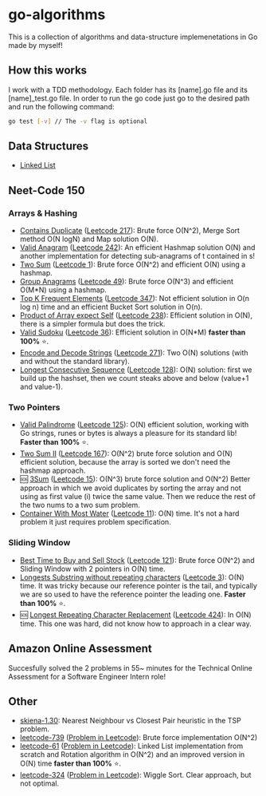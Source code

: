 # go-algorithms
This is a collection of algorithms and data-structure implemenetations in Go made by myself!

## How this works
I work with a TDD methodology. Each folder has its [name].go file and its [name]_test.go file. In order to run the go code just go to the desired path and run the following command:
```bash
go test [-v] // The -v flag is optional
```

## Data Structures
- [Linked List](https://github.com/ggcr/go-algorithms/tree/master/Data-Structures/linked-list)

## Neet-Code 150
### Arrays & Hashing
- [Contains Duplicate](https://github.com/ggcr/go-algorithms/tree/master/Array-And-Hashing/contains-duplicate) ([Leetcode 217](https://leetcode.com/problems/contains-duplicate/)): Brute force O(N^2), Merge Sort method O(N logN) and Map solution O(N).
- [Valid Anagram](https://github.com/ggcr/go-algorithms/tree/master/Array-And-Hashing/valid-anagram) ([Leetcode 242](https://leetcode.com/problems/valid-anagram/)): An efficient Hashmap solution O(N) and another implementation for detecting sub-anagrams of t contained in s!
- [Two Sum](https://github.com/ggcr/go-algorithms/tree/master/Array-And-Hashing/two-sum) ([Leetcode 1](https://leetcode.com/problems/two-sum/)): Brute force O(N^2) and efficient O(N) using a hashmap.
- [Group Anagrams](https://github.com/ggcr/go-algorithms/tree/master/Array-And-Hashing/group-anagrams) ([Leetcode 49](https://leetcode.com/problems/group-anagrams/)): Brute force O(N^3) and efficient O(M*N) using a hashmap.
- [Top K Frequent Elements](https://github.com/ggcr/go-algorithms/tree/master/Array-And-Hashing/top-k-frequent-elements) ([Leetcode 347](https://leetcode.com/problems/top-k-frequent-elements)): Not efficient solution in O(n log n) time and an efficient Bucket Sort solution in O(n).
- [Product of Array expect Self](https://github.com/ggcr/go-algorithms/tree/master/Array-And-Hashing/product-of-array-except-self/) ([Leetcode 238](https://leetcode.com/problems/product-of-array-except-self/)): Efficient solution in O(N), there is a simpler formula but does the trick.
- [Valid Sudoku](https://github.com/ggcr/go-algorithms/tree/master/Array-And-Hashing/valid-sudoku) ([Leetcode 36](https://leetcode.com/problems/valid-sudoku)): Efficient solution in O(N*M) **faster than 100%** ⭐.
- [Encode and Decode Strings](https://github.com/ggcr/go-algorithms/tree/master/Array-And-Hashing/encode-decode-strings) ([Leetcode 271](https://leetcode.com/problems/encode-and-decode-strings/)): Two O(N) solutions (with and without the standard library).
- [Longest Consecutive Sequence](https://github.com/ggcr/go-algorithms/tree/master/Array-And-Hashing/longest-consecutive-sequence) ([Leetcode 128](https://leetcode.com/problems/longest-consecutive-sequence/)): O(N) solution: first we build up the hashset, then we count steaks above and below (value+1 and value-1).
### Two Pointers
- [Valid Palindrome](https://github.com/ggcr/go-algorithms/tree/master/Two-Pointers/valid-palyndrome) ([Leetcode 125](https://leetcode.com/problems/valid-palyndrome)): O(N) efficient solution, working with Go strings, runes or bytes is always a pleasure for its standard lib! **Faster than 100%** ⭐.
- [Two Sum II](https://github.com/ggcr/go-algorithms/tree/master/Two-Pointers/two-sum-2) ([Leetcode 167](https://leetcode.com/problems/two-sum-ii-input-array-is-sorted)): O(N^2) brute force solution and O(N) efficient solution, because the array is sorted we don't need the hashmap approach.
- 🆘 [3Sum](https://github.com/ggcr/go-algorithms/tree/master/Two-Pointers/3Sum) ([Leetcode 15](https://leetcode.com/problems/3sum/)): O(N^3) brute force solution and O(N^2) Better approach in which we avoid duplicates by sorting the array and not using as first value (i) twice the same value. Then we reduce the rest of the two nums to a two sum problem.
- [Container With Most Water](https://github.com/ggcr/go-algorithms/tree/master/Two-Pointers/Container-with-most-water) ([Leetcode 11](https://leetcode.com/problems/container-with-most-water/)): O(N) time. It's not a hard problem it just requires problem specification.
### Sliding Window
- [Best Time to Buy and Sell Stock](https://github.com/ggcr/go-algorithms/tree/master/Sliding-Window/best-time-to-buy-and-sell-stock) ([Leetcode 121](https://leetcode.com/problems/best-time-to-buy-and-sell-stock/)): Brute force O(N^2) and Sliding Window with 2 pointers in O(N) time. 
- [Longests Substring without repeating characters](https://github.com/ggcr/go-algorithms/tree/master/Sliding-Window/longest-substring-without-repeating-characters) ([Leetcode 3](https://leetcode.com/problems/longest-substring-without-repeating-characters/)): O(N) time. It was tricky because our reference pointer is the tail, and typically we are so used to have the reference pointer the leading one. **Faster than 100%** ⭐.
- 🆘 [Longest Repeating Character Replacement](https://github.com/ggcr/go-algorithms/tree/master/Sliding-Window/longest-repeating-character-replacement) ([Leetcode 424](https://leetcode.com/problems/longest-repeating-character-replacement/)): In O(N) time. This one was hard, did not know how to approach in a clear way. 
## Amazon Online Assessment
Succesfully solved the 2 problems in 55~ minutes for the Technical Online Assessment for a Software Engineer Intern role!
## Other
- [skiena-1.30](https://github.com/ggcr/go-algorithms/tree/master/Other/skiena-1.30): Nearest Neighbour vs Closest Pair heuristic in the TSP problem.  
- [leetcode-739](https://github.com/ggcr/go-algorithms/tree/master/Other/leetcode-739) ([Problem in Leetcode](https://leetcode.com/problems/daily-temperatures/)): Brute force implementation O(N^2)
- [leetcode-61](https://github.com/ggcr/go-algorithms/tree/master/Other/leetcode-61) ([Problem in Leetcode](https://leetcode.com/problems/rotate-list/)): Linked List implementation from scratch and Rotation algorithm in O(N^2) and an improved version in O(N) time **faster than 100%** ⭐.
- [leetcode-324](https://github.com/ggcr/go-algorithms/tree/master/Other/leetcode-324) ([Problem in Leetcode](https://leetcode.com/problems/wiggle-sort-ii/)): Wiggle Sort. Clear approach, but not optimal.

